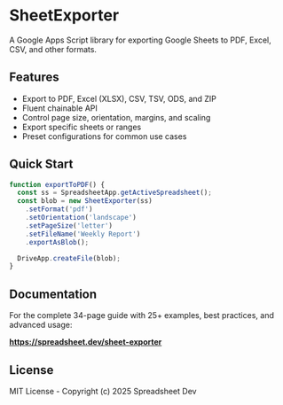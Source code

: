 # SheetExporter

A Google Apps Script library for exporting Google Sheets to PDF, Excel, CSV, and other formats.

## Features

- Export to PDF, Excel (XLSX), CSV, TSV, ODS, and ZIP
- Fluent chainable API
- Control page size, orientation, margins, and scaling
- Export specific sheets or ranges
- Preset configurations for common use cases

## Quick Start

```javascript
function exportToPDF() {
  const ss = SpreadsheetApp.getActiveSpreadsheet();
  const blob = new SheetExporter(ss)
    .setFormat('pdf')
    .setOrientation('landscape')
    .setPageSize('letter')
    .setFileName('Weekly Report')
    .exportAsBlob();

  DriveApp.createFile(blob);
}
```

## Documentation

For the complete 34-page guide with 25+ examples, best practices, and advanced usage:

**https://spreadsheet.dev/sheet-exporter**

## License

MIT License - Copyright (c) 2025 Spreadsheet Dev
